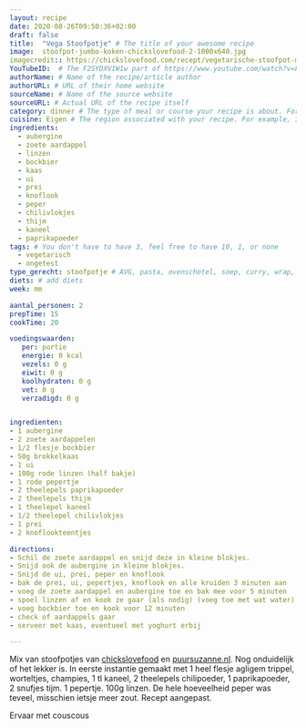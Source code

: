 ```yaml
---
layout: recipe
date: 2020-08-26T09:50:36+02:00
draft: false
title:  "Vega Stoofpotje" # The title of your awesome recipe
image:  stoofpot-jumbo-koken-chickslovefood-2-1000x640.jpg
imagecredit:: https://chickslovefood.com/recept/vegetarische-stoofpot-met-zoete-aardappel-jumbo-menu/
YouTubeID:  # The F2SYDXV1W1w part of https://www.youtube.com/watch?v=F2SYDXV1W1w
authorName: # Name of the recipe/article author
authorURL: # URL of their home website
sourceName: # Name of the source website
sourceURL: # Actual URL of the recipe itself
category: dinner # The type of meal or course your recipe is about. For example: "dinner", "entree", or "dessert".
cuisine: Eigen # The region associated with your recipe. For example, Italiaans, Mediterraans", or Eigen.
ingredients:
  - aubergine
  - zoete aardappel
  - linzen
  - bockbier
  - kaas
  - ui
  - prei
  - knoflook
  - peper
  - chilivlokjes
  - thijm
  - kaneel
  - paprikapoeder
tags: # You don't have to have 3, feel free to have 10, 1, or none
  - vegetarisch
  - ongetest
type_gerecht: stoofpotje # AVG, pasta, ovenschotel, soep, curry, wrap, etc.
diets: # add diets
week: mm

aantal_personen: 2
prepTime: 15
cookTime: 20

voedingswaarden:
   per: portie
   energie: 0 kcal
   vezels: 0 g
   eiwit: 0 g
   koolhydraten: 0 g
   vet: 0 g
   verzadigd: 0 g


ingredienten:
- 1 aubergine
- 2 zoete aardappelen
- 1/2 flesje bockbier
- 50g brokkelkaas
- 1 ui
- 100g rode linzen (half bakje)
- 1 rode pepertje
- 2 theelepels paprikapoeder
- 2 theelepels thijm
- 1 theelepel kaneel
- 1/2 theelepel chilivlokjes
- 1 prei
- 2 knoflookteentjes

directions:
- Schil de zoete aardappel en snijd deze in kleine blokjes.
- Snijd ook de aubergine in kleine blokjes.
- Snijd de ui, prei, peper en knoflook
- bak de prei, ui, pepertjes, knoflook en alle kruiden 3 minuten aan
- voeg de zoete aardappel en aubergine toe en bak mee voor 5 minuten
- spoel linzen af en kook ze gaar (als nodig) (voeg toe met wat water)
- voeg bockbier toe en kook voor 12 minuten
- check of aardappels gaar
- serveer met kaas, eventueel met yoghurt erbij

---
```


Mix van stoofpotjes van [chickslovefood](https://chickslovefood.com/recept/vegetarische-stoofpot-met-zoete-aardappel-jumbo-menu/)
en [puursuzanne.nl](https://www.puursuzanne.nl/recepten/vegetarische-stoofpot-linzen).
Nog onduidelijk of het lekker is.
In eerste instantie gemaakt met 1 heel flesje agligem trippel, worteltjes,
champies, 1 tl kaneel, 2 theelepels chilipoeder, 1 paprikapoeder, 2 snufjes
tijm. 1 pepertje. 100g linzen. De hele hoeveelheid peper was teveel, misschien ietsje meer zout.
Recept aangepast.

Ervaar met couscous
